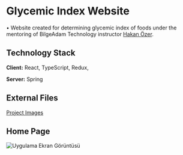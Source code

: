 
# Glycemic Index Website 
• Website created for determining glycemic index of foods under the mentoring of BilgeAdam Technology  instructor <a href="https://hakanozer.github.io/">Hakan Özer<a>.

 
## Technology Stack

**Client:** React, TypeScript, Redux, 

**Server:** Spring 

  

## External Files

[Project Images](https://linktodocumentation)

  
## Home Page 

![Uygulama Ekran Görüntüsü](https://via.placeholder.com/468x300?text=App+Screenshot+Here)

  
